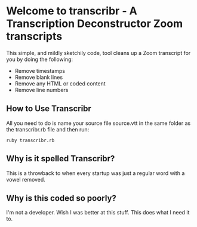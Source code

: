 # Welcome to transcribr - A Transcription Deconstructor Zoom transcripts 

This simple, and mildly sketchily code, tool cleans up a Zoom transcript for you by doing the following:

* Remove timestamps
* Remove blank lines
* Remove any HTML or coded content
* Remove line numbers

## How to Use Transcribr

All you need to do is name your source file source.vtt in the same folder as the transcribr.rb file and then run:

```
ruby transcribr.rb
```

## Why is it spelled Transcribr?

This is a throwback to when every startup was just a regular word with a vowel removed.  

## Why is this coded so poorly?

I'm not a developer.  Wish I was better at this stuff.  This does what I need it to.